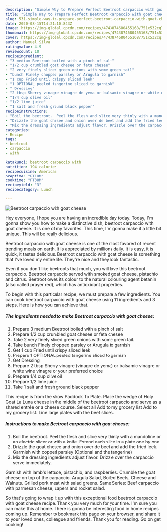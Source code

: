 ```yaml
---
description: "Simple Way to Prepare Perfect Beetroot carpaccio with goat cheese"
title: "Simple Way to Prepare Perfect Beetroot carpaccio with goat cheese"
slug: 531-simple-way-to-prepare-perfect-beetroot-carpaccio-with-goat-cheese
date: 2020-08-15T14:21:10.843Z
image: https://img-global.cpcdn.com/recipes/4743874680455168/751x532cq70/beetroot-carpaccio-with-goat-cheese-recipe-main-photo.jpg
thumbnail: https://img-global.cpcdn.com/recipes/4743874680455168/751x532cq70/beetroot-carpaccio-with-goat-cheese-recipe-main-photo.jpg
cover: https://img-global.cpcdn.com/recipes/4743874680455168/751x532cq70/beetroot-carpaccio-with-goat-cheese-recipe-main-photo.jpg
author: Manuel Silva
ratingvalue: 4.9
reviewcount: 10
recipeingredient:
- "3 medium Beetroot boiled with a pinch of salt"
- "1/2 cup crumbled goat chesee or feta chesee"
- "2 very finely sliced green onions with some green tail"
- "bunch Finely chopped parsley or Arugula to garnish"
- "1 cup Fried until crispy sliced leek"
- "1 OPTIONAL peeled tangerine sliced to garnish"
- " Dressing"
- "2 tbsp Sherry vinagre vinagre de yema or balsamic vinagre or white wine vinagre or your preferred choice"
- "1/4 cup olive oil"
- "1/2 lime juice"
- "1 salt and fresh ground black pepper"
recipeinstructions:
- "Boil the beetroot.  Peel the flesh and slice very thinly with a mandoline or an electric slicer or with a knife.  Extend each slice in a plate one by one."
- "Drizzle the goat chesee and onion over de beet and add the fried leek. Garrnish with copped parsley (Optional and the tangerine)"
- "Mix the dressing ingredients adjust flavor. Drizzle over the carpaccio serve immediately."
categories:
- Recipe
tags:
- beetroot
- carpaccio
- with

katakunci: beetroot carpaccio with 
nutrition: 194 calories
recipecuisine: American
preptime: "PT19M"
cooktime: "PT38M"
recipeyield: "3"
recipecategory: Lunch

---
```



![Beetroot carpaccio with goat cheese](https://img-global.cpcdn.com/recipes/4743874680455168/751x532cq70/beetroot-carpaccio-with-goat-cheese-recipe-main-photo.jpg)

Hey everyone, I hope you are having an incredible day today. Today, I'm gonna show you how to make a distinctive dish, beetroot carpaccio with goat cheese. It is one of my favorites. This time, I'm gonna make it a little bit unique. This will be really delicious.

Beetroot carpaccio with goat cheese is one of the most favored of recent trending meals on earth. It is appreciated by millions daily. It is easy, it is quick, it tastes delicious. Beetroot carpaccio with goat cheese is something that I've loved my entire life. They're nice and they look fantastic.

Even if you don&#39;t like beetroots that much, you will love this beetroot carpaccio. Beetroot carpaccio served with smoked goat cheese, pistachio and citrus. Beetroot owes its colour to the natural colouring agent betanin (also called prayer red), which has antioxidant properties.


To begin with this particular recipe, we must prepare a few ingredients. You can cook beetroot carpaccio with goat cheese using 11 ingredients and 3 steps. Here is how you can achieve that.

<!--inarticleads1-->

##### The ingredients needed to make Beetroot carpaccio with goat cheese:

1. Prepare 3 medium Beetroot boiled with a pinch of salt
1. Prepare 1/2 cup crumbled goat chesee or feta chesee
1. Take 2 very finely sliced green onions with some green tail.
1. Take bunch Finely chopped parsley or Arugula to garnish
1. Get 1 cup Fried until crispy sliced leek
1. Prepare 1 OPTIONAL peeled tangerine sliced to garnish
1. Get  Dressing
1. Prepare 2 tbsp Sherry vinagre (vinagre de yema) or balsamic vinagre or white wine vinagre or your preferred choice
1. Prepare 1/4 cup olive oil
1. Prepare 1/2 lime juice
1. Take 1 salt and fresh ground black pepper


This recipe is from the show Paddock To Plate. Place the wedge of Holy Goat La Luna cheese in the middle of the beetroot carpaccio and serve as a shared entrée or a cheese course. Select all Add to my grocery list Add to my grocery list. Line large plates with the beet slices. 

<!--inarticleads2-->

##### Instructions to make Beetroot carpaccio with goat cheese:

1. Boil the beetroot.  Peel the flesh and slice very thinly with a mandoline or an electric slicer or with a knife.  Extend each slice in a plate one by one.
1. Drizzle the goat chesee and onion over de beet and add the fried leek. Garrnish with copped parsley (Optional and the tangerine)
1. Mix the dressing ingredients adjust flavor. Drizzle over the carpaccio serve immediately.


Garnish with lamb&#39;s lettuce, pistachio, and raspberries. Crumble the goat cheese on top of the carpaccio. Arugula Salad, Boiled Beets, Cheese and Walnuts. Grilled pork meat with salad greens. Same Series: Beef carpaccio with parmesan cheese, capers and rocket salad. 

So that's going to wrap it up with this exceptional food beetroot carpaccio with goat cheese recipe. Thank you very much for your time. I'm sure you can make this at home. There is gonna be interesting food in home recipes coming up. Remember to bookmark this page on your browser, and share it to your loved ones, colleague and friends. Thank you for reading. Go on get cooking!
